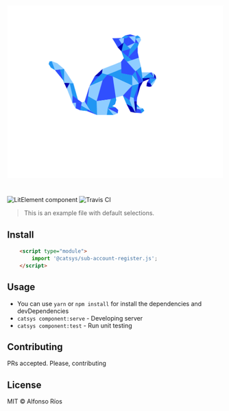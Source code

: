 ![sub-account-register screenshot](sub-account-register.svg)
# <sub-account-register>

![LitElement component](https://img.shields.io/badge/litElement-component-blue.svg)
![Travis CI](https://travis-ci.org/github_username/sub-account-register.svg?branch=master)

> This is an example file with default selections.

## Install

```html
    <script type="module">
        import '@catsys/sub-account-register.js';
    </script>
```

## Usage

- You can use `yarn` or `npm install` for install the dependencies and devDependencies
- `catsys component:serve` - Developing server
- `catsys component:test` - Run unit testing

## Contributing

PRs accepted. Please, contributing

## License

MIT © Alfonso Ríos
